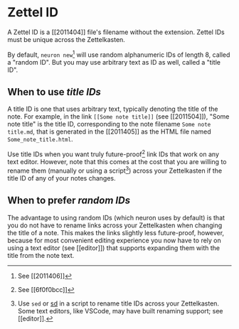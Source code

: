 # Zettel ID

A Zettel ID is a [[2011404]] file's filename without the extension. Zettel IDs must be unique across the Zettelkasten.

By default, `neuron new`[^new] will use random alphanumeric IDs of length 8, called a "random ID". But you may use arbitrary text as ID as well, called a "title ID".

## When to use *title IDs*

A title ID is one that uses arbitrary text, typically denoting the title of the note. For example, in the link `[[Some note title]]` (see [[2011504]]), "Some note title" is the title ID, corresponding to the note filename `Some note title.md`, that is generated in the [[2011405]] as the HTML file named `Some_note_title.html`.

Use title IDs when you want truly future-proof[^futureproof] link IDs that work on any text editor. However, note that this comes at the cost that you are willing to rename them (manually or using a script[^rename]) across your Zettelkasten if the title ID of any of your notes changes.

## When to prefer *random IDs*

The advantage to using random IDs (which neuron uses by default) is that you do not have to rename links across your Zettelkasten when changing the title of a note. This makes the links slightly less future-proof, however, because for most convenient editing experience you now have to rely on using a text editor (see [[editor]]) that supports expanding them with the title from the note text.

[^new]: See [[2011406]]
[^futureproof]: See [[6f0f0bcc]]
[^rename]: Use `sed` or [sd](https://github.com/chmln/sd) in a script to rename title IDs across your Zettelkasten. Some text editors, like VSCode, may have built renaming support; see [[editor]].

